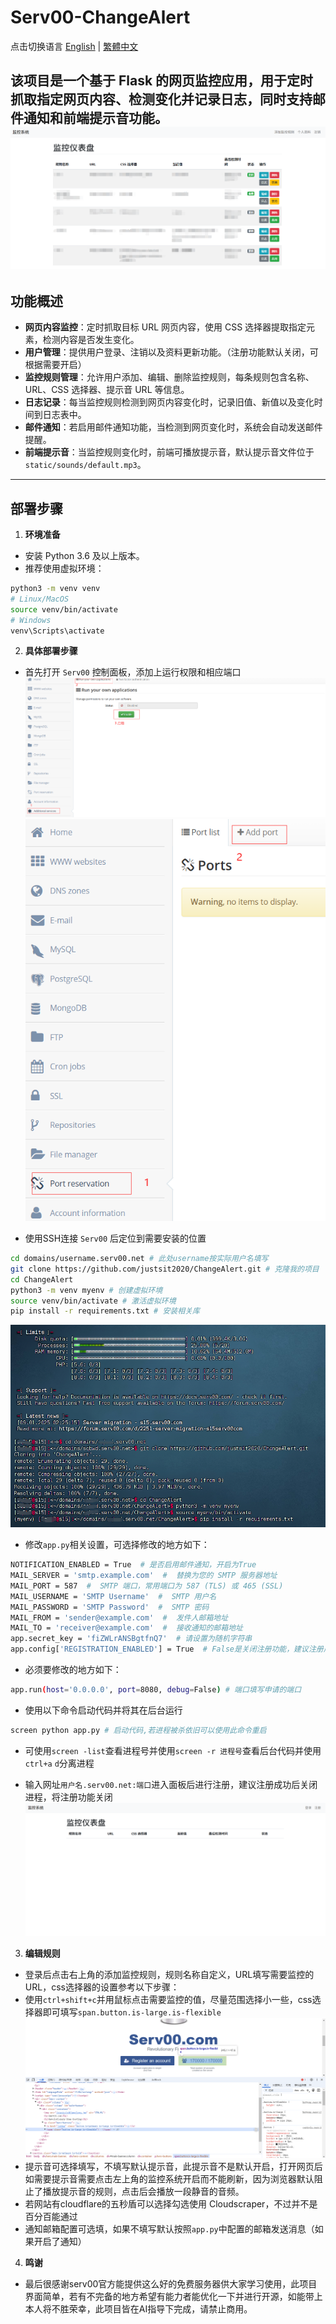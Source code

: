 # Serv00-ChangeAlert
点击切换语言 [English](README.md) | [繁體中文](README.zh_TW.md)

该项目是一个基于 Flask 的网页监控应用，用于定时抓取指定网页内容、检测变化并记录日志，同时支持邮件通知和前端提示音功能。
![img](static/image/readme/0.png)
---


## 功能概述


- **网页内容监控**：定时抓取目标 URL 网页内容，使用 CSS 选择器提取指定元素，检测内容是否发生变化。
- **用户管理**：提供用户登录、注销以及资料更新功能。（注册功能默认关闭，可根据需要开启）
- **监控规则管理**：允许用户添加、编辑、删除监控规则，每条规则包含名称、URL、CSS 选择器、提示音 URL 等信息。
- **日志记录**：每当监控规则检测到网页内容变化时，记录旧值、新值以及变化时间到日志表中。
- **邮件通知**：若启用邮件通知功能，当检测到网页变化时，系统会自动发送邮件提醒。
- **前端提示音**：当监控规则变化时，前端可播放提示音，默认提示音文件位于 `static/sounds/default.mp3`。


---


## 部署步骤


1. **环境准备**  
- 安装 Python 3.6 及以上版本。  
- 推荐使用虚拟环境：
```bash
python3 -m venv venv
# Linux/MacOS
source venv/bin/activate
# Windows
venv\Scripts\activate
```


2. **具体部署步骤** 
- 首先打开 ``Serv00`` 控制面板，添加上运行权限和相应端口![img](static/image/readme/1.png)![img](static/image/readme/2.png)
  
- 使用SSH连接 ``Serv00`` 后定位到需要安装的位置
  
```bash
cd domains/username.serv00.net # 此处username按实际用户名填写
git clone https://github.com/justsit2020/ChangeAlert.git # 克隆我的项目
cd ChangeAlert
python3 -m venv myenv # 创建虚拟环境
source venv/bin/activate # 激活虚拟环境
pip install -r requirements.txt # 安装相关库
```



![img](static/image/readme/3.png)

- 修改``app.py``相关设置，可选择修改的地方如下：
  
```bash
NOTIFICATION_ENABLED = True  # 是否启用邮件通知，开启为True
MAIL_SERVER = 'smtp.example.com'  #  替换为您的 SMTP 服务器地址
MAIL_PORT = 587  #  SMTP 端口，常用端口为 587 (TLS) 或 465 (SSL)
MAIL_USERNAME = 'SMTP Username'  #  SMTP 用户名
MAIL_PASSWORD = 'SMTP Password'  #  SMTP 密码
MAIL_FROM = 'sender@example.com'  #  发件人邮箱地址
MAIL_TO = 'receiver@example.com'  #  接收通知的邮箱地址
app.secret_key = 'fiZWLrANSBgtfnQ7'  # 请设置为随机字符串
app.config['REGISTRATION_ENABLED'] = True  # False是关闭注册功能，建议注册后关闭
```

- 必须要修改的地方如下：
```bash
app.run(host='0.0.0.0', port=8080, debug=False) # 端口填写申请的端口
```

- 使用以下命令启动代码并将其在后台运行
```bash
screen python app.py # 启动代码,若进程被杀依旧可以使用此命令重启
```

- 可使用``screen -list``查看进程号并使用``screen -r 进程号``查看后台代码并使用``ctrl+a`` ``d``分离进程
  
- 输入网址``用户名.serv00.net:端口``进入面板后进行注册，建议注册成功后关闭进程，将注册功能关闭
![img](static/image/readme/4.png)
3. **编辑规则**
- 登录后点击右上角的添加监控规则，规则名称自定义，URL填写需要监控的URL，css选择器的设置参考以下步骤：
- 使用``ctrl+shift+c``并用鼠标点击需要监控的值，尽量范围选择小一些，css选择器即可填写``span.button.is-large.is-flexible`` ![img](static/image/readme/5.png)
- 提示音可选择填写，不填写默认提示音，此提示音不是默认开启，打开网页后如需要提示音需要点击左上角的监控系统开启而不能刷新，因为浏览器默认阻止了播放提示音的规则，点击后会播放一段静音的音频。
- 若网站有cloudflare的五秒盾可以选择勾选使用 Cloudscraper，不过并不是百分百能通过
- 通知邮箱配置可选填，如果不填写默认按照``app.py``中配置的邮箱发送消息（如果开启了通知）


4. **鸣谢**
- 最后很感谢serv00官方能提供这么好的免费服务器供大家学习使用，此项目界面简单，若有不完备的地方希望有能力者能优化一下并进行开源，如能带上本人将不胜荣幸，此项目皆在AI指导下完成，请禁止商用。


